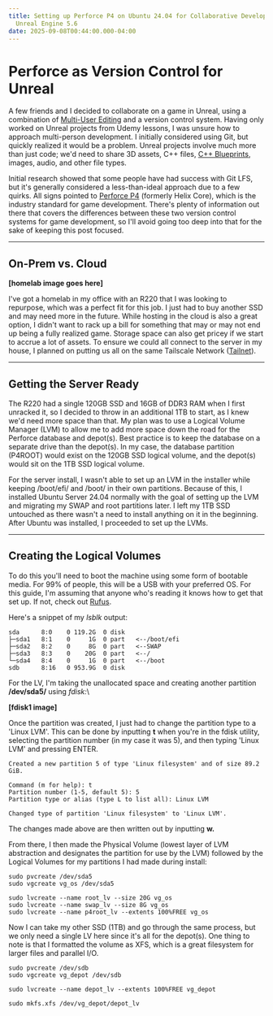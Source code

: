 ```yaml
---
title: Setting up Perforce P4 on Ubuntu 24.04 for Collaborative Development in
  Unreal Engine 5.6
date: 2025-09-08T00:44:00.000-04:00
---
```

# Perforce as Version Control for Unreal

A few friends and I decided to collaborate on a game in Unreal, using a combination of [Multi-User Editing](https://dev.epicgames.com/documentation/en-us/unreal-engine/getting-started-with-multi-user-editing-in-unreal-engine) and a version control system. Having only worked on Unreal projects from Udemy lessons, I was unsure how to approach multi-person development. I initially considered using Git, but quickly realized it would be a problem. Unreal projects involve much more than just code; we'd need to share 3D assets, C++ files, [C++ Blueprints](https://dev.epicgames.com/documentation/en-us/unreal-engine/cpp-and-blueprints-example), images, audio, and other file types.

Initial research showed that some people have had success with Git LFS, but it's generally considered a less-than-ideal approach due to a few quirks. All signs pointed to [Perforce P4](https://www.perforce.com/products/helix-core) (formerly Helix Core), which is the industry standard for game development. There's plenty of information out there that covers the differences between these two version control systems for game development, so I'll avoid going too deep into that for the sake of keeping this post focused.

- - -

## On-Prem vs. Cloud

**\[homelab image goes here]**

I've got a homelab in my office with an R220 that I was looking to repurpose, which was a perfect fit for this job. I just had to buy another SSD and may need more in the future. While hosting in the cloud is also a great option, I didn't want to rack up a bill for something that may or may not end up being a fully realized game. Storage space can also get pricey if we start to accrue a lot of assets. To ensure we could all connect to the server in my house, I planned on putting us all on the same Tailscale Network ([Tailnet](https://tailscale.com/kb/1136/tailnet)).

- - -

## Getting the Server Ready

The R220 had a single 120GB SSD and 16GB of DDR3 RAM when I first unracked it, so I decided to throw in an additional 1TB to start, as I knew we'd need more space than that. My plan was to use a Logical Volume Manager (LVM) to allow me to add more space down the road for the Perforce database and depot(s). Best practice is to keep the database on a separate drive than the depot(s). In my case, the database partition (P4ROOT) would exist on the 120GB SSD logical volume, and the depot(s) would sit on the 1TB SSD logical volume.

For the server install, I wasn't able to set up an LVM in the installer while keeping /boot/efi/ and /boot/ in their own partitions. Because of this, I installed Ubuntu Server 24.04 normally with the goal of setting up the LVM and migrating my SWAP and root partitions later. I left my 1TB SSD untouched as there wasn't a need to install anything on it in the beginning. After Ubuntu was installed, I proceeded to set up the LVMs.

- - -

## Creating the Logical Volumes

To do this you'll need to boot the machine using some form of bootable media. For 99% of people, this will be a USB with your preferred OS. For this guide, I'm assuming that anyone who's reading it knows how to get that set up. If not, check out [Rufus](https://rufus.ie/en/).

Here's a snippet of my *lsblk* output:

```
sda      8:0    0 119.2G  0 disk
├─sda1   8:1    0     1G  0 part   <--/boot/efi
├─sda2   8:2    0     8G  0 part   <--SWAP
├─sda3   8:3    0    20G  0 part   <--/
└─sda4   8:4    0     1G  0 part   <--/boot
sdb      8:16   0 953.9G  0 disk
```

For the LV, I'm taking the unallocated space and creating another partition **/dev/sda5/** using *fdisk:*\

**\[fdisk1 image]**

Once the partition was created, I just had to change the partition type to a 'Linux LVM'. This can be done by inputting **t** when you're in the fdisk utility, selecting the partition number (in my case it was 5), and then typing 'Linux LVM' and pressing ENTER.

```
Created a new partition 5 of type 'Linux filesystem' and of size 89.2 GiB.

Command (m for help): t
Partition number (1-5, default 5): 5
Partition type or alias (type L to list all): Linux LVM

Changed type of partition 'Linux filesystem' to 'Linux LVM'.
```

The changes made above are then written out by inputting **w.**

From there, I then made the Physical Volume (lowest layer of LVM abstraction and designates the partition for use by the LVM) followed by the Logical Volumes for my partitions I had made during install:

```
sudo pvcreate /dev/sda5
sudo vgcreate vg_os /dev/sda5

sudo lvcreate --name root_lv --size 20G vg_os
sudo lvcreate --name swap_lv --size 8G vg_os
sudo lvcreate --name p4root_lv --extents 100%FREE vg_os
```

Now I can take my other SSD (1TB) and go through the same process, but we only need a single LV here since it's all for the depot(s). One thing to note is that I formatted the volume as XFS, which is a great filesystem for larger files and parallel I/O.

```
sudo pvcreate /dev/sdb
sudo vgcreate vg_depot /dev/sdb

sudo lvcreate --name depot_lv --extents 100%FREE vg_depot

sudo mkfs.xfs /dev/vg_depot/depot_lv
```
